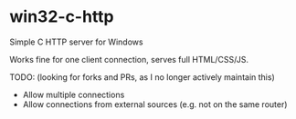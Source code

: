 # win32-c-http
Simple C HTTP server for Windows

Works fine for one client connection, serves full HTML/CSS/JS.

TODO: (looking for forks and PRs, as I no longer actively maintain this)

- Allow multiple connections
- Allow connections from external sources (e.g. not on the same router)
